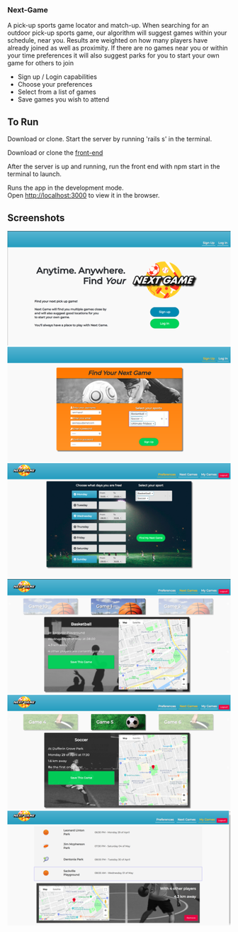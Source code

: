 ### Next-Game

A pick-up sports game locator and match-up. When searching for an outdoor pick-up sports game, our algorithm will suggest games within your schedule, near you. Results are weighted on how many players have already joined as well as proximity. If there are no games near you or within your time preferences it will also suggest parks for you to start your own game for others to join

* Sign up / Login capabilities
* Choose your preferences
* Select from a list of games
* Save games you wish to attend

## To Run

Download or clone.
Start the server by running 'rails s' in the terminal.

Download or clone the [front-end](https://github.com/amilford87/next-game-react-app)

After the server is up and running, run the front end with npm start in the terminal to launch.

Runs the app in the development mode.<br>
Open [http://localhost:3000](http://localhost:3000) to view it in the browser.

## Screenshots

![Next-Game Home](https://github.com/amilford87/next-game-react-app/blob/master/assets/home.png)
![Next-Game Signup](https://github.com/amilford87/next-game-react-app/blob/master/assets/signup.png)
![Next-Game Preferences](https://github.com/amilford87/next-game-react-app/blob/master/assets/preferences.png)
![Next-Game Select Game 1](https://github.com/amilford87/next-game-react-app/blob/master/assets/select-game-1.png)
![Next-Game Select Game 5](https://github.com/amilford87/next-game-react-app/blob/master/assets/select-game-5.png)
![Next-Game Saved Game](https://github.com/amilford87/next-game-react-app/blob/master/assets/saved-games.png)